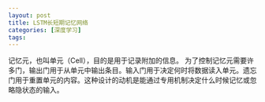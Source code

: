 ```yaml
---
layout: post
title: LSTM长短期记忆网络
categories: [深度学习]
tags: 
---
```


记忆元，也叫单元（Cell），目的是用于记录附加的信息。
为了控制记忆元需要许多门，输出门用于从单元中输出条目。输入门用于决定何时将数据读入单元。遗忘门用于重置单元的内容。这种设计的动机是能通过专用机制决定什么时候记忆或忽略隐状态的输入。